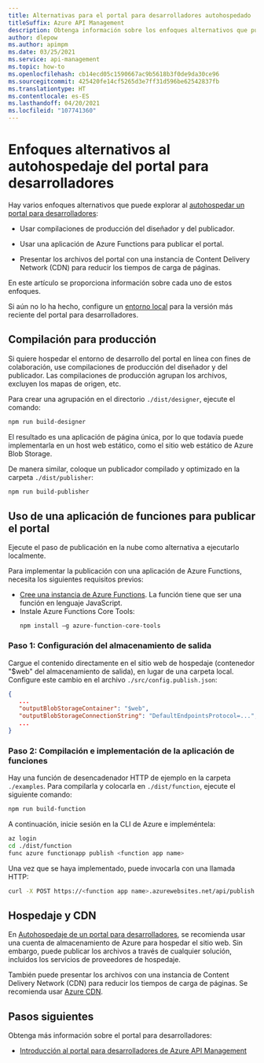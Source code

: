 ```yaml
---
title: Alternativas para el portal para desarrolladores autohospedado
titleSuffix: Azure API Management
description: Obtenga información sobre los enfoques alternativos que puede usar al autohospedar un portal para desarrolladores en Azure API Management.
author: dlepow
ms.author: apimpm
ms.date: 03/25/2021
ms.service: api-management
ms.topic: how-to
ms.openlocfilehash: cb14ecd05c1590667ac9b5618b3f0de9da30ce96
ms.sourcegitcommit: 425420fe14cf5265d3e7ff31d596be62542837fb
ms.translationtype: HT
ms.contentlocale: es-ES
ms.lasthandoff: 04/20/2021
ms.locfileid: "107741360"
---
```

# <a name="alternative-approaches-to-self-host-developer-portal"></a>Enfoques alternativos al autohospedaje del portal para desarrolladores

Hay varios enfoques alternativos que puede explorar al [autohospedar un portal para desarrolladores](developer-portal-self-host.md):

* Usar compilaciones de producción del diseñador y del publicador.

* Usar una aplicación de Azure Functions para publicar el portal.

* Presentar los archivos del portal con una instancia de Content Delivery Network (CDN) para reducir los tiempos de carga de páginas.

En este artículo se proporciona información sobre cada uno de estos enfoques. 

Si aún no lo ha hecho, configure un [entorno local](developer-portal-self-host.md#step-1-set-up-local-environment) para la versión más reciente del portal para desarrolladores.

## <a name="build-for-production"></a>Compilación para producción

Si quiere hospedar el entorno de desarrollo del portal en línea con fines de colaboración, use compilaciones de producción del diseñador y del publicador. Las compilaciones de producción agrupan los archivos, excluyen los mapas de origen, etc.

Para crear una agrupación en el directorio `./dist/designer`, ejecute el comando:

```sh
npm run build-designer
```

El resultado es una aplicación de página única, por lo que todavía puede implementarla en un host web estático, como el sitio web estático de Azure Blob Storage.

De manera similar, coloque un publicador compilado y optimizado en la carpeta `./dist/publisher`:

```sh
npm run build-publisher
```

## <a name="use-function-app-to-publish-the-portal"></a>Uso de una aplicación de funciones para publicar el portal

Ejecute el paso de publicación en la nube como alternativa a ejecutarlo localmente.

Para implementar la publicación con una aplicación de Azure Functions, necesita los siguientes requisitos previos:

- [Cree una instancia de Azure Functions](../azure-functions/functions-create-first-azure-function.md). La función tiene que ser una función en lenguaje JavaScript.
- Instale Azure Functions Core Tools:
    ```console
    npm install –g azure-function-core-tools
    ```

### <a name="step-1-configure-output-storage"></a>Paso 1: Configuración del almacenamiento de salida

Cargue el contenido directamente en el sitio web de hospedaje (contenedor "$web" del almacenamiento de salida), en lugar de una carpeta local. Configure este cambio en el archivo `./src/config.publish.json`:

```json
{
   ...
   "outputBlobStorageContainer": "$web",
   "outputBlobStorageConnectionString": "DefaultEndpointsProtocol=...",
   ...
}
```

### <a name="step-2-build-and-deploy-the-function-app"></a>Paso 2: Compilación e implementación de la aplicación de funciones

Hay una función de desencadenador HTTP de ejemplo en la carpeta `./examples`. Para compilarla y colocarla en `./dist/function`, ejecute el siguiente comando:

```sh
npm run build-function
```

A continuación, inicie sesión en la CLI de Azure e impleméntela:

```sh
az login
cd ./dist/function
func azure functionapp publish <function app name>
```

Una vez que se haya implementado, puede invocarla con una llamada HTTP:

```sh
curl -X POST https://<function app name>.azurewebsites.net/api/publish
```

## <a name="hosting-and-cdn"></a>Hospedaje y CDN

En [Autohospedaje de un portal para desarrolladores](developer-portal-self-host.md), se recomienda usar una cuenta de almacenamiento de Azure para hospedar el sitio web. Sin embargo, puede publicar los archivos a través de cualquier solución, incluidos los servicios de proveedores de hospedaje.

También puede presentar los archivos con una instancia de Content Delivery Network (CDN) para reducir los tiempos de carga de páginas. Se recomienda usar [Azure CDN](https://azure.microsoft.com/services/cdn/).

## <a name="next-steps"></a>Pasos siguientes

Obtenga más información sobre el portal para desarrolladores:

- [Introducción al portal para desarrolladores de Azure API Management](api-management-howto-developer-portal.md)
